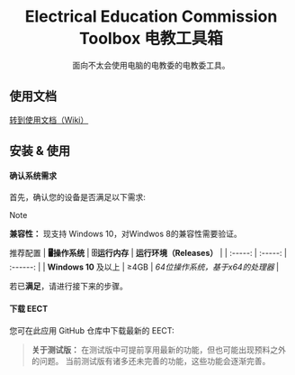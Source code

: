 <h1 align="center">
  Electrical Education Commission Toolbox
  电教工具箱
</h1>


<p align="center">
 面向不太会使用电脑的电教委的电教委工具。
</p>


## 使用文档
[转到使用文档（Wiki）](https://github.com/EECT/EECT/wiki)

## 安装 & 使用

#### 确认系统需求
首先，确认您的设备是否满足以下需求:

> [!NOTE]
> **兼容性：** 现支持 Windows 10，对Windwos 8的兼容性需要验证。

推荐配置
| **🖥操作系统** | **🗄运行内存** | **运行环境（Releases）** |
| :-----: | :-----: | :------: |
| **Windows 10** 及以上 | ≥4GB | *64位操作系统，基于x64的处理器* |

若已**满足**，请进行接下来的步骤。

#### 下载 EECT
您可在此应用 GitHub 仓库中下载最新的 EECT:
> **关于测试版：** 在测试版中可提前享用最新的功能，但也可能出现预料之外的问题。
> 当前测试版有诸多还未完善的功能，这些功能会逐渐完善。
